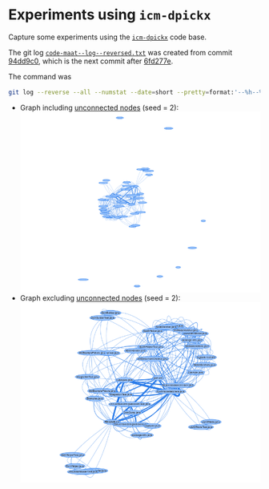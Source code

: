 Experiments using `icm-dpickx`
==============================

Capture some experiments using the
[`icm-dpickx`](https://github.com/ayeseeem/icm-dpickx)
code base.

The git log
[`code-maat--log--reversed.txt`](../code-maat--log--reversed.txt)
was created from commit
[94dd9c0](https://github.com/ayeseeem/icm-dpickx/commit/94dd9c0),
which is the next commit after
[6fd277e](https://github.com/ayeseeem/icm-dpickx/commit/6fd277e).

The command was

```bash
git log --reverse --all --numstat --date=short --pretty=format:'--%h--%ad--%aN' --no-renames > code-maat--log.txt
```

- Graph including
  [unconnected nodes](icm-dpickx--with-unconnecteds--seed2.png) (seed = 2):
  ![Graph including unconnected nodes](icm-dpickx--with-unconnecteds--seed2.png)
- Graph excluding
  [unconnected nodes](icm-dpickx--no-unconnecteds--seed2.png) (seed = 2):
  ![Graph excluding unconnected nodes](icm-dpickx--no-unconnecteds--seed2.png)
